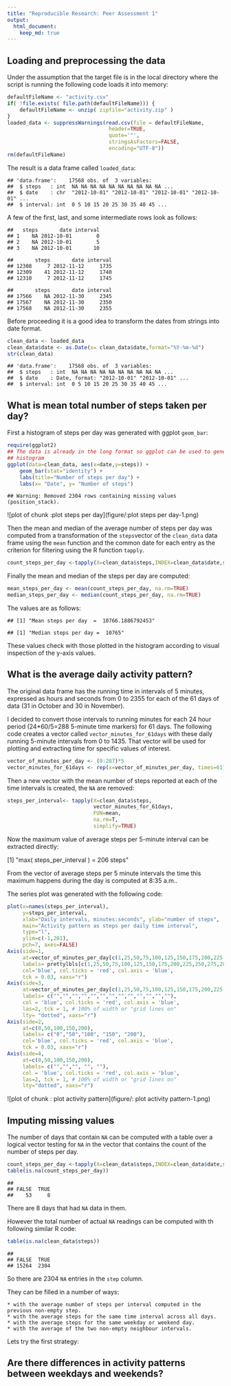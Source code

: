 ```yaml
---
title: "Reproducible Research: Peer Assessment 1"
output: 
  html_document:
    keep_md: true
---
```



## Loading and preprocessing the data

Under the assumption that the target file is in the local
directory where the script is running the following code 
loads it into memory:


```r
defaultFileName <- "activity.csv"
if( !file.exists( file.path(defaultFileName))) {
    defaultFileName <- unzip( zipfile="activity.zip" )  
}
loaded_data <- suppressWarnings(read.csv(file = defaultFileName, 
                                 header=TRUE,
                                 quote='"',
                                 stringsAsFactors=FALSE,
                                 encoding="UTF-8"))
rm(defaultFileName)
```
The result is a data frame called `loaded_data`:


```
## 'data.frame':	17568 obs. of  3 variables:
##  $ steps   : int  NA NA NA NA NA NA NA NA NA NA ...
##  $ date    : chr  "2012-10-01" "2012-10-01" "2012-10-01" "2012-10-01" ...
##  $ interval: int  0 5 10 15 20 25 30 35 40 45 ...
```
A few of the first, last, and some intermediate rows look as follows:

```
##   steps       date interval
## 1    NA 2012-10-01        0
## 2    NA 2012-10-01        5
## 3    NA 2012-10-01       10
```

```
##       steps       date interval
## 12308     7 2012-11-12     1735
## 12309    41 2012-11-12     1740
## 12310     7 2012-11-12     1745
```

```
##       steps       date interval
## 17566    NA 2012-11-30     2345
## 17567    NA 2012-11-30     2350
## 17568    NA 2012-11-30     2355
```
Before proceeding it is a good idea to transform the dates from strings 
into date format.

```r
clean_data <- loaded_data
clean_data$date <- as.Date(x= clean_data$date,format="%Y-%m-%d")
str(clean_data)
```

```
## 'data.frame':	17568 obs. of  3 variables:
##  $ steps   : int  NA NA NA NA NA NA NA NA NA NA ...
##  $ date    : Date, format: "2012-10-01" "2012-10-01" ...
##  $ interval: int  0 5 10 15 20 25 30 35 40 45 ...
```

## What is mean total number of steps taken per day?

First a histogram of steps per day was generated with ggplot
`geom_bar`:


```r
require(ggplot2)
## The data is already in the long format so ggplot can be used to generate the
## histogram
ggplot(data=clean_data, aes(x=date,y=steps)) +
    geom_bar(stat="identity") +
    labs(title="Number of steps per day") +
    labs(x= "Date", y= "Number of steps") 
```

```
## Warning: Removed 2304 rows containing missing values (position_stack).
```

![plot of chunk :plot steps per day](figure/:plot steps per day-1.png) 

Then the mean and median of the average number of steps per day
was computed from a transformation of the `steps`vector
of the `clean_data` data frame using the `mean` function
and the common date for each entry as the criterion for filtering
using the R function `tapply`.


```r
count_steps_per_day <-tapply(X=clean_data$steps,INDEX=clean_data$date,sum)
```
Finally the mean and median of the steps per day are computed:


```r
mean_steps_per_day <- mean(count_steps_per_day, na.rm=TRUE)
median_steps_per_day <- median(count_steps_per_day, na.rm=TRUE)
```
The values are as follows:


```
## [1] "Mean steps per day  =  10766.1886792453"
```

```
## [1] "Median steps per day =  10765"
```

These values check with those plotted in the histogram according to visual
inspection of the y-axis values.

## What is the average daily activity pattern?

The original data frame has the running time in intervals of 5 minutes, expressed 
as hours and seconds from 0 to 2355 for each of the 61 days of data (31 in October and 30 in November).

I decided to convert those intervals to running minutes for each 24 hour period
(24*60/5=288 5-minute time markers) for 61 days. 
The following code creates a vector called `vector_minutes_for_61days` 
with these daily running 5-minute intervals from 0 to 1435. 
That vector will be used for plotting and extracting time for specific values of interest.


```r
vector_of_minutes_per_day <- (0:287)*5
vector_minutes_for_61days <- rep(x=vector_of_minutes_per_day, times=61)
```

Then a new vector with the mean number of steps reported at each of the time intervals
is created, the `NA` are removed:


```r
steps_per_interval<- tapply(X=clean_data$steps, 
                            vector_minutes_for_61days, 
                            FUN=mean,
                            na.rm=T,
                            simplify=TRUE)
```

Now the maximum value of average steps per 5-minute interval can be extracted directly:

[1] "max( steps_per_interval ) = 206 steps"

From the vector of average steps per 5 minute intervals the time this maximum
happens during the day is computed at 8:35 a.m..




The series plot was generated with the following code:


```r
plot(x=names(steps_per_interval),
     y=steps_per_interval, 
     xlab="Daily intervals, minutes:seconds", ylab="number of steps",
     main="Activity pattern as steps per daily time interval",
     type="l",
     ylim=c(-1,201),
     pch=7, axes=FALSE)
Axis(side=1,
     at=vector_of_minutes_per_day[c(1,25,50,75,100,125,150,175,200,225,250,275,288)],
     labels= prettylbls[c(1,25,50,75,100,125,150,175,200,225,250,275,288)],
     col='blue', col.ticks = 'red', col.axis = 'blue',
     tck = 0.03, xaxs="r")
Axis(side=3,
     at=vector_of_minutes_per_day[c(1,25,50,75,100,125,150,175,200,225,250,275,288)],
     labels= c("","","","","","","","","","","","",""),
     col = 'blue', col.ticks = 'red', col.axis = 'blue',
     las=2, tck = 1, # 100% of width or "grid lines on"
     lty= "dotted", xaxs="r")
Axis(side=2,
     at=c(0,50,100,150,200),
     labels= c("0","50","100", "150", "200"),
     col='blue', col.ticks = 'red', col.axis = 'blue',
     tck = 0.03, xaxs="r")
Axis(side=4,
     at=c(0,50,100,150,200),
     labels= c("","","", "", ""),     
     col = 'blue', col.ticks = 'red', col.axis = 'blue',
     las=2, tck = 1, # 100% of width or "grid lines on"
     lty="dotted", xaxs="r")
```

![plot of chunk : plot activity pattern](figure/: plot activity pattern-1.png) 


## Imputing missing values

The number of days that contain `NA` can be computed with a table
over a logical vector testing for `NA` in the vector that
contains the count of the number of steps per day.


```r
count_steps_per_day <-tapply(X=clean_data$steps,INDEX=clean_data$date,sum)
table(is.na(count_steps_per_day))
```

```
## 
## FALSE  TRUE 
##    53     8
```

There are 8 days that had `NA` data in them.

However the total number of actual `NA` readings can be computed with th following 
similar R code:


```r
table(is.na(clean_data$steps))
```

```
## 
## FALSE  TRUE 
## 15264  2304
```
So there are 2304 `NA` entries in the `step`
column.

They can be filled in a number of ways:

    * with the average number of steps per interval computed in the previous non-empty step.
    * with the average steps for the same time interval across all days.
    * with the average steps for the same weekday or weekend day.
    * with the average of the two non-empty neighbour intervals.

Lets try the first strategy:




## Are there differences in activity patterns between weekdays and weekends?
